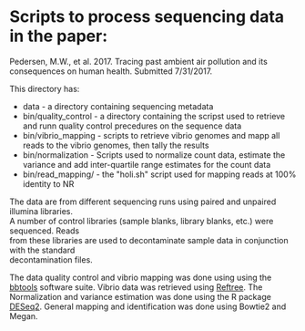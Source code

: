 # Scripts to process sequencing data in the paper:
Pedersen, M.W., et al. 2017. Tracing past ambient air pollution and its consequences on human health. Submitted 7/31/2017.

This directory has:
* data - a directory containing sequencing metadata
* bin/quality_control - a directory containing the scripst used to retrieve and runn quality control precedures on the sequence data
* bin/vibrio_mapping - scripts to retrieve vibrio genomes and mapp all reads to the vibrio genomes, then tally the results
* bin/normalization - Scripts used to normalize count data, estimate the variance and add inter-quartile range estimates for the count data 
* bin/read_mapping/ - the "holi.sh" script used for mapping reads at 100% identity to NR

The data are from different sequencing runs using paired and unpaired illumina libraries.  
A number of control libraries (sample blanks, library blanks, etc.) were sequenced. Reads  
from these libraries are used to decontaminate sample data in conjunction with the standard  
decontamination files.

The data quality control and vibrio mapping was done using using the [bbtools](http://jgi.doe.gov/data-and-tools/bbtools/) 
software suite.  Vibrio data was retrieved using [Reftree](https://bitbucket.org/berkeleylab/jgi_reftree). 
The Normalization and variance estimation was done using the R package [DESeq2](https://bioconductor.org/packages/devel/bioc/html/DESeq2.html).
General mapping and identification was done using Bowtie2 and Megan.


